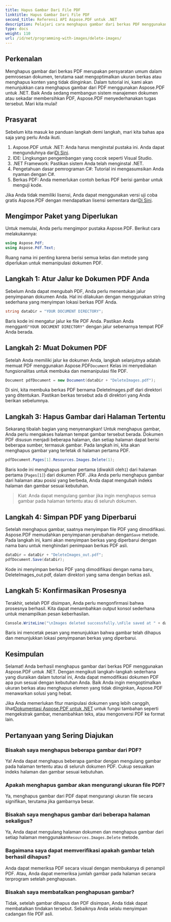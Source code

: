 ```yaml
---
title: Hapus Gambar Dari File PDF
linktitle: Hapus Gambar Dari File PDF
second_title: Referensi API Aspose.PDF untuk .NET
description: Pelajari cara menghapus gambar dari berkas PDF menggunakan Aspose.PDF untuk .NET dalam tutorial langkah demi langkah yang sederhana. Optimalkan PDF dengan menghapus gambar yang tidak diinginkan dengan mudah.
type: docs
weight: 110
url: /id/net/programming-with-images/delete-images/
---
```

## Perkenalan

Menghapus gambar dari berkas PDF merupakan persyaratan umum dalam pemrosesan dokumen, terutama saat mengoptimalkan ukuran berkas atau menghapus konten yang tidak diinginkan. Dalam tutorial ini, kami akan menunjukkan cara menghapus gambar dari PDF menggunakan Aspose.PDF untuk .NET. Baik Anda sedang membangun sistem manajemen dokumen atau sekadar membersihkan PDF, Aspose.PDF menyederhanakan tugas tersebut. Mari kita mulai!

## Prasyarat

Sebelum kita masuk ke panduan langkah demi langkah, mari kita bahas apa saja yang perlu Anda ikuti.

1.  Aspose.PDF untuk .NET: Anda harus menginstal pustaka ini. Anda dapat mengunduhnya dari[Di Sini](https://releases.aspose.com/pdf/net/).
2. IDE: Lingkungan pengembangan yang cocok seperti Visual Studio.
3. .NET Framework: Pastikan sistem Anda telah menginstal .NET.
4. Pengetahuan dasar pemrograman C#: Tutorial ini mengasumsikan Anda nyaman dengan C#.
5. Berkas PDF: Anda memerlukan contoh berkas PDF berisi gambar untuk menguji kode.

 Jika Anda tidak memiliki lisensi, Anda dapat menggunakan versi uji coba gratis Aspose.PDF dengan mendapatkan lisensi sementara dari[Di Sini](https://purchase.aspose.com/temporary-license/).

## Mengimpor Paket yang Diperlukan

Untuk memulai, Anda perlu mengimpor pustaka Aspose.PDF. Berikut cara melakukannya:

```csharp
using Aspose.Pdf;
using Aspose.Pdf.Text;
```

Ruang nama ini penting karena berisi semua kelas dan metode yang diperlukan untuk memanipulasi dokumen PDF.

## Langkah 1: Atur Jalur ke Dokumen PDF Anda

Sebelum Anda dapat mengubah PDF, Anda perlu menentukan jalur penyimpanan dokumen Anda. Hal ini dilakukan dengan menggunakan string sederhana yang menyimpan lokasi berkas PDF Anda.

```csharp
string dataDir = "YOUR DOCUMENT DIRECTORY";
```

 Baris kode ini mengatur jalur ke file PDF Anda. Pastikan Anda mengganti`"YOUR DOCUMENT DIRECTORY"` dengan jalur sebenarnya tempat PDF Anda berada.

## Langkah 2: Muat Dokumen PDF

 Setelah Anda memiliki jalur ke dokumen Anda, langkah selanjutnya adalah memuat PDF menggunakan Aspose.PDF`Document` Kelas ini menyediakan fungsionalitas untuk membuka dan memanipulasi file PDF.

```csharp
Document pdfDocument = new Document(dataDir + "DeleteImages.pdf");
```

Di sini, kita membuka berkas PDF bernama DeleteImages.pdf dari direktori yang ditentukan. Pastikan berkas tersebut ada di direktori yang Anda berikan sebelumnya.

## Langkah 3: Hapus Gambar dari Halaman Tertentu

Sekarang tibalah bagian yang menyenangkan! Untuk menghapus gambar, Anda perlu mengakses halaman tempat gambar tersebut berada. Dokumen PDF disusun menjadi beberapa halaman, dan setiap halaman dapat berisi beberapa sumber, termasuk gambar. Pada langkah ini, kita akan menghapus gambar yang terletak di halaman pertama PDF.

```csharp
pdfDocument.Pages[1].Resources.Images.Delete(1);
```

 Baris kode ini menghapus gambar pertama (diwakili oleh`1`) dari halaman pertama (`Pages[1]`) dari dokumen PDF. Jika Anda perlu menghapus gambar dari halaman atau posisi yang berbeda, Anda dapat mengubah indeks halaman dan gambar sesuai kebutuhan.

> Kiat: Anda dapat mengulang gambar jika ingin menghapus semua gambar pada halaman tertentu atau di seluruh dokumen.

## Langkah 4: Simpan PDF yang Diperbarui

 Setelah menghapus gambar, saatnya menyimpan file PDF yang dimodifikasi. Aspose.PDF memudahkan penyimpanan perubahan dengan`Save` metode. Pada langkah ini, kami akan menyimpan berkas yang diperbarui dengan nama baru untuk menghindari penimpaan berkas PDF asli.

```csharp
dataDir = dataDir + "DeleteImages_out.pdf";
pdfDocument.Save(dataDir);
```

Kode ini menyimpan berkas PDF yang dimodifikasi dengan nama baru, DeleteImages_out.pdf, dalam direktori yang sama dengan berkas asli.

## Langkah 5: Konfirmasikan Prosesnya

Terakhir, setelah PDF disimpan, Anda perlu mengonfirmasi bahwa prosesnya berhasil. Kita dapat menambahkan output konsol sederhana untuk menampilkan pesan keberhasilan.

```csharp
Console.WriteLine("\nImages deleted successfully.\nFile saved at " + dataDir);
```

Baris ini mencetak pesan yang menunjukkan bahwa gambar telah dihapus dan menunjukkan lokasi penyimpanan berkas yang diperbarui.

## Kesimpulan

Selamat! Anda berhasil menghapus gambar dari berkas PDF menggunakan Aspose.PDF untuk .NET. Dengan mengikuti langkah-langkah sederhana yang diuraikan dalam tutorial ini, Anda dapat memodifikasi dokumen PDF apa pun sesuai dengan kebutuhan Anda. Baik Anda ingin mengoptimalkan ukuran berkas atau menghapus elemen yang tidak diinginkan, Aspose.PDF menawarkan solusi yang hebat.

 Jika Anda memerlukan fitur manipulasi dokumen yang lebih canggih, lihat[Dokumentasi Aspose.PDF untuk .NET](https://reference.aspose.com/pdf/net/) untuk fungsi tambahan seperti mengekstrak gambar, menambahkan teks, atau mengonversi PDF ke format lain.

## Pertanyaan yang Sering Diajukan

### Bisakah saya menghapus beberapa gambar dari PDF?
Ya! Anda dapat menghapus beberapa gambar dengan mengulang gambar pada halaman tertentu atau di seluruh dokumen PDF. Cukup sesuaikan indeks halaman dan gambar sesuai kebutuhan.

### Apakah menghapus gambar akan mengurangi ukuran file PDF?
Ya, menghapus gambar dari PDF dapat mengurangi ukuran file secara signifikan, terutama jika gambarnya besar.

### Bisakah saya menghapus gambar dari beberapa halaman sekaligus?
 Ya, Anda dapat mengulang halaman dokumen dan menghapus gambar dari setiap halaman menggunakan`Resources.Images.Delete` metode.

### Bagaimana saya dapat memverifikasi apakah gambar telah berhasil dihapus?
Anda dapat memeriksa PDF secara visual dengan membukanya di penampil PDF. Atau, Anda dapat memeriksa jumlah gambar pada halaman secara terprogram setelah penghapusan.

### Bisakah saya membatalkan penghapusan gambar?
Tidak, setelah gambar dihapus dan PDF disimpan, Anda tidak dapat membatalkan tindakan tersebut. Sebaiknya Anda selalu menyimpan cadangan file PDF asli.